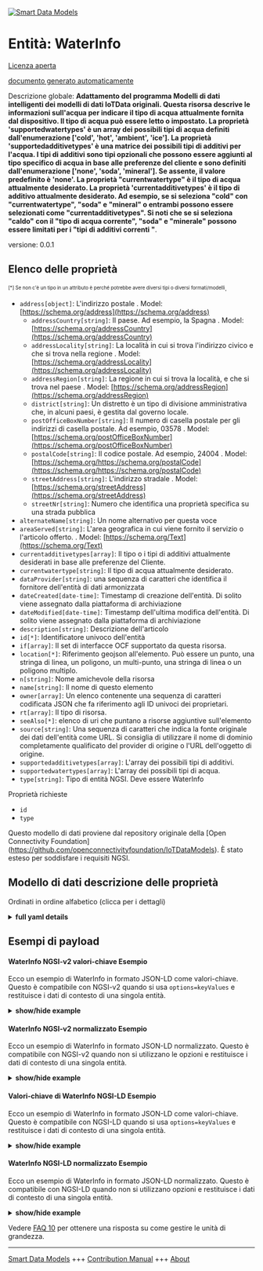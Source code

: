 <!-- 10-Header -->  
[![Smart Data Models](https://smartdatamodels.org/wp-content/uploads/2022/01/SmartDataModels_logo.png "Logo")](https://smartdatamodels.org)  
Entità: WaterInfo  
=================<!-- /10-Header -->  
<!-- 15-License -->  
[Licenza aperta](https://github.com/smart-data-models//dataModel.OCF/blob/master/WaterInfo/LICENSE.md)  
[documento generato automaticamente](https://docs.google.com/presentation/d/e/2PACX-1vTs-Ng5dIAwkg91oTTUdt8ua7woBXhPnwavZ0FxgR8BsAI_Ek3C5q97Nd94HS8KhP-r_quD4H0fgyt3/pub?start=false&loop=false&delayms=3000#slide=id.gb715ace035_0_60)  
<!-- /15-License -->  
<!-- 20-Description -->  
Descrizione globale: **Adattamento del programma Modelli di dati intelligenti dei modelli di dati IoTData originali. Questa risorsa descrive le informazioni sull'acqua per indicare il tipo di acqua attualmente fornita dal dispositivo. Il tipo di acqua può essere letto o impostato. La proprietà 'supportedwatertypes' è un array dei possibili tipi di acqua definiti dall'enumerazione ['cold', 'hot', 'ambient', 'ice']. La proprietà 'supportedadditivetypes' è una matrice dei possibili tipi di additivi per l'acqua. I tipi di additivi sono tipi opzionali che possono essere aggiunti al tipo specifico di acqua in base alle preferenze del cliente e sono definiti dall'enumerazione ['none', 'soda', 'mineral']. Se assente, il valore predefinito è 'none'.  La proprietà "currentwatertype" è il tipo di acqua attualmente desiderato.  La proprietà 'currentadditivetypes' è il tipo di additivo attualmente desiderato.  Ad esempio, se si seleziona "cold" con "currentwatertype", "soda" e "mineral" o entrambi possono essere selezionati come "currentadditivetypes". Si noti che se si seleziona "caldo" con il "tipo di acqua corrente", "soda" e "minerale" possono essere limitati per i "tipi di additivi correnti "**.  
versione: 0.0.1  
<!-- /20-Description -->  
<!-- 30-PropertiesList -->  

## Elenco delle proprietà  

<sup><sub>[*] Se non c'è un tipo in un attributo è perché potrebbe avere diversi tipi o diversi formati/modelli</sub></sup>.  
- `address[object]`: L'indirizzo postale  . Model: [https://schema.org/address](https://schema.org/address)	- `addressCountry[string]`: Il paese. Ad esempio, la Spagna  . Model: [https://schema.org/addressCountry](https://schema.org/addressCountry)  
	- `addressLocality[string]`: La località in cui si trova l'indirizzo civico e che si trova nella regione  . Model: [https://schema.org/addressLocality](https://schema.org/addressLocality)  
	- `addressRegion[string]`: La regione in cui si trova la località, e che si trova nel paese  . Model: [https://schema.org/addressRegion](https://schema.org/addressRegion)  
	- `district[string]`: Un distretto è un tipo di divisione amministrativa che, in alcuni paesi, è gestita dal governo locale.    
	- `postOfficeBoxNumber[string]`: Il numero di casella postale per gli indirizzi di casella postale. Ad esempio, 03578  . Model: [https://schema.org/postOfficeBoxNumber](https://schema.org/postOfficeBoxNumber)  
	- `postalCode[string]`: Il codice postale. Ad esempio, 24004  . Model: [https://schema.org/https://schema.org/postalCode](https://schema.org/https://schema.org/postalCode)  
	- `streetAddress[string]`: L'indirizzo stradale  . Model: [https://schema.org/streetAddress](https://schema.org/streetAddress)  
	- `streetNr[string]`: Numero che identifica una proprietà specifica su una strada pubblica    
- `alternateName[string]`: Un nome alternativo per questa voce  - `areaServed[string]`: L'area geografica in cui viene fornito il servizio o l'articolo offerto.  . Model: [https://schema.org/Text](https://schema.org/Text)- `currentadditivetypes[array]`: Il tipo o i tipi di additivi attualmente desiderati in base alle preferenze del Cliente.  - `currentwatertype[string]`:  Il tipo di acqua attualmente desiderato.  - `dataProvider[string]`: una sequenza di caratteri che identifica il fornitore dell'entità di dati armonizzata  - `dateCreated[date-time]`: Timestamp di creazione dell'entità. Di solito viene assegnato dalla piattaforma di archiviazione  - `dateModified[date-time]`: Timestamp dell'ultima modifica dell'entità. Di solito viene assegnato dalla piattaforma di archiviazione  - `description[string]`: Descrizione dell'articolo  - `id[*]`: Identificatore univoco dell'entità  - `if[array]`: Il set di interfacce OCF supportato da questa risorsa.  - `location[*]`: Riferimento geojson all'elemento. Può essere un punto, una stringa di linea, un poligono, un multi-punto, una stringa di linea o un poligono multiplo.  - `n[string]`: Nome amichevole della risorsa  - `name[string]`: Il nome di questo elemento  - `owner[array]`: Un elenco contenente una sequenza di caratteri codificata JSON che fa riferimento agli ID univoci dei proprietari.  - `rt[array]`: Il tipo di risorsa.  - `seeAlso[*]`: elenco di uri che puntano a risorse aggiuntive sull'elemento  - `source[string]`: Una sequenza di caratteri che indica la fonte originale dei dati dell'entità come URL. Si consiglia di utilizzare il nome di dominio completamente qualificato del provider di origine o l'URL dell'oggetto di origine.  - `supportedadditivetypes[array]`: L'array dei possibili tipi di additivi.  - `supportedwatertypes[array]`: L'array dei possibili tipi di acqua.  - `type[string]`: Tipo di entità NGSI. Deve essere WaterInfo  <!-- /30-PropertiesList -->  
<!-- 35-RequiredProperties -->  
Proprietà richieste  
- `id`  - `type`  <!-- /35-RequiredProperties -->  
<!-- 40-RequiredProperties -->  
Questo modello di dati proviene dal repository originale della [Open Connectivity Foundation] (https://github.com/openconnectivityfoundation/IoTDataModels). È stato esteso per soddisfare i requisiti NGSI.  
<!-- /40-RequiredProperties -->  
<!-- 50-DataModelHeader -->  
## Modello di dati descrizione delle proprietà  
Ordinati in ordine alfabetico (clicca per i dettagli)  
<!-- /50-DataModelHeader -->  
<!-- 60-ModelYaml -->  
<details><summary><strong>full yaml details</strong></summary>    
```yaml  
WaterInfo:    
  description: 'Smart Data Models Program adaptation of the original IoTData data Models. This Resource describes the water information to indicate type of water currently provided by the device. The water type can be read or set. The Property ''supportedwatertypes'' is an array of the possible water types are defined by the enumeration [''cold'', ''hot'', ''ambient'', ''ice'']. The Property ''supportedadditivetypes'' is an array of the possible additive types for water. The additive types mean optional types that can be added to the specific water type according to Client''s preference and are defined by the enumeration [''none'', ''soda'', ''mineral'']. If absent, the default value is ''none''.  The Property ''currentwatertype'' is the currently desired water type.  The Property ''currentadditivetypes'' is the currently desired additive type(s).  For example, if ''cold'' is selected with the ''currentwatertype'', ''soda'' and ''mineral'' or both can be selected as ''currentadditivetypes''. Note that if ''hot'' is selected with the ''currentwatertype'', ''soda'' and ''mineral'' may be restricted for the ''currentadditivetypes''.'    
  properties:    
    address:    
      description: The mailing address    
      properties:    
        addressCountry:    
          description: 'The country. For example, Spain'    
          type: string    
          x-ngsi:    
            model: https://schema.org/addressCountry    
            type: Property    
        addressLocality:    
          description: 'The locality in which the street address is, and which is in the region'    
          type: string    
          x-ngsi:    
            model: https://schema.org/addressLocality    
            type: Property    
        addressRegion:    
          description: 'The region in which the locality is, and which is in the country'    
          type: string    
          x-ngsi:    
            model: https://schema.org/addressRegion    
            type: Property    
        district:    
          description: 'A district is a type of administrative division that, in some countries, is managed by the local government'    
          type: string    
          x-ngsi:    
            type: Property    
        postOfficeBoxNumber:    
          description: 'The post office box number for PO box addresses. For example, 03578'    
          type: string    
          x-ngsi:    
            model: https://schema.org/postOfficeBoxNumber    
            type: Property    
        postalCode:    
          description: 'The postal code. For example, 24004'    
          type: string    
          x-ngsi:    
            model: https://schema.org/https://schema.org/postalCode    
            type: Property    
        streetAddress:    
          description: The street address    
          type: string    
          x-ngsi:    
            model: https://schema.org/streetAddress    
            type: Property    
        streetNr:    
          description: Number identifying a specific property on a public street    
          type: string    
          x-ngsi:    
            type: Property    
      type: object    
      x-ngsi:    
        model: https://schema.org/address    
        type: Property    
    alternateName:    
      description: An alternative name for this item    
      type: string    
      x-ngsi:    
        type: Property    
    areaServed:    
      description: The geographic area where a service or offered item is provided    
      type: string    
      x-ngsi:    
        model: https://schema.org/Text    
        type: Property    
    currentadditivetypes:    
      description: The currently desired additive type(s) according to Client's preference.    
      items:    
        type: string    
      minItems: 1    
      type: array    
      x-ngsi:    
        type: Property    
    currentwatertype:    
      description: ' The currently desired water type.'    
      type: string    
      x-ngsi:    
        type: Property    
    dataProvider:    
      description: A sequence of characters identifying the provider of the harmonised data entity    
      type: string    
      x-ngsi:    
        type: Property    
    dateCreated:    
      description: Entity creation timestamp. This will usually be allocated by the storage platform    
      format: date-time    
      type: string    
      x-ngsi:    
        type: Property    
    dateModified:    
      description: Timestamp of the last modification of the entity. This will usually be allocated by the storage platform    
      format: date-time    
      type: string    
      x-ngsi:    
        type: Property    
    description:    
      description: A description of this item    
      type: string    
      x-ngsi:    
        type: Property    
    id:    
      anyOf:    
        - description: Identifier format of any NGSI entity    
          maxLength: 256    
          minLength: 1    
          pattern: ^[\w\-\.\{\}\$\+\*\[\]`|~^@!,:\\]+$    
          type: string    
          x-ngsi:    
            type: Property    
        - description: Identifier format of any NGSI entity    
          format: uri    
          type: string    
          x-ngsi:    
            type: Property    
      description: Unique identifier of the entity    
      x-ngsi:    
        type: Property    
    if:    
      description: The OCF Interface set supported by this Resource.    
      items:    
        enum:    
          - oic.if.rw    
          - oic.if.baseline    
        type: string    
      minItems: 2    
      readOnly: true    
      type: array    
      uniqueItems: true    
      x-ngsi:    
        type: Property    
    location:    
      description: 'Geojson reference to the item. It can be Point, LineString, Polygon, MultiPoint, MultiLineString or MultiPolygon'    
      oneOf:    
        - description: Geojson reference to the item. Point    
          properties:    
            bbox:    
              items:    
                type: number    
              minItems: 4    
              type: array    
            coordinates:    
              items:    
                type: number    
              minItems: 2    
              type: array    
            type:    
              enum:    
                - Point    
              type: string    
          required:    
            - type    
            - coordinates    
          title: GeoJSON Point    
          type: object    
          x-ngsi:    
            type: GeoProperty    
        - description: Geojson reference to the item. LineString    
          properties:    
            bbox:    
              items:    
                type: number    
              minItems: 4    
              type: array    
            coordinates:    
              items:    
                items:    
                  type: number    
                minItems: 2    
                type: array    
              minItems: 2    
              type: array    
            type:    
              enum:    
                - LineString    
              type: string    
          required:    
            - type    
            - coordinates    
          title: GeoJSON LineString    
          type: object    
          x-ngsi:    
            type: GeoProperty    
        - description: Geojson reference to the item. Polygon    
          properties:    
            bbox:    
              items:    
                type: number    
              minItems: 4    
              type: array    
            coordinates:    
              items:    
                items:    
                  items:    
                    type: number    
                  minItems: 2    
                  type: array    
                minItems: 4    
                type: array    
              type: array    
            type:    
              enum:    
                - Polygon    
              type: string    
          required:    
            - type    
            - coordinates    
          title: GeoJSON Polygon    
          type: object    
          x-ngsi:    
            type: GeoProperty    
        - description: Geojson reference to the item. MultiPoint    
          properties:    
            bbox:    
              items:    
                type: number    
              minItems: 4    
              type: array    
            coordinates:    
              items:    
                items:    
                  type: number    
                minItems: 2    
                type: array    
              type: array    
            type:    
              enum:    
                - MultiPoint    
              type: string    
          required:    
            - type    
            - coordinates    
          title: GeoJSON MultiPoint    
          type: object    
          x-ngsi:    
            type: GeoProperty    
        - description: Geojson reference to the item. MultiLineString    
          properties:    
            bbox:    
              items:    
                type: number    
              minItems: 4    
              type: array    
            coordinates:    
              items:    
                items:    
                  items:    
                    type: number    
                  minItems: 2    
                  type: array    
                minItems: 2    
                type: array    
              type: array    
            type:    
              enum:    
                - MultiLineString    
              type: string    
          required:    
            - type    
            - coordinates    
          title: GeoJSON MultiLineString    
          type: object    
          x-ngsi:    
            type: GeoProperty    
        - description: Geojson reference to the item. MultiLineString    
          properties:    
            bbox:    
              items:    
                type: number    
              minItems: 4    
              type: array    
            coordinates:    
              items:    
                items:    
                  items:    
                    items:    
                      type: number    
                    minItems: 2    
                    type: array    
                  minItems: 4    
                  type: array    
                type: array    
              type: array    
            type:    
              enum:    
                - MultiPolygon    
              type: string    
          required:    
            - type    
            - coordinates    
          title: GeoJSON MultiPolygon    
          type: object    
          x-ngsi:    
            type: GeoProperty    
      x-ngsi:    
        type: GeoProperty    
    n:    
      description: Friendly name of the Resource    
      maxLength: 64    
      readOnly: true    
      type: string    
      x-ngsi:    
        type: Property    
    name:    
      description: The name of this item    
      type: string    
      x-ngsi:    
        type: Property    
    owner:    
      description: A List containing a JSON encoded sequence of characters referencing the unique Ids of the owner(s)    
      items:    
        anyOf:    
          - description: Identifier format of any NGSI entity    
            maxLength: 256    
            minLength: 1    
            pattern: ^[\w\-\.\{\}\$\+\*\[\]`|~^@!,:\\]+$    
            type: string    
            x-ngsi:    
              type: Property    
          - description: Identifier format of any NGSI entity    
            format: uri    
            type: string    
            x-ngsi:    
              type: Property    
        description: Unique identifier of the entity    
        x-ngsi:    
          type: Property    
      type: array    
      x-ngsi:    
        type: Property    
    rt:    
      description: The Resource Type.    
      items:    
        enum:    
          - oic.r.waterinfo    
        maxLength: 64    
        type: string    
      minItems: 1    
      readOnly: true    
      type: array    
      uniqueItems: true    
      x-ngsi:    
        type: Property    
    seeAlso:    
      description: list of uri pointing to additional resources about the item    
      oneOf:    
        - items:    
            format: uri    
            type: string    
          minItems: 1    
          type: array    
        - format: uri    
          type: string    
      x-ngsi:    
        type: Property    
    source:    
      description: 'A sequence of characters giving the original source of the entity data as a URL. Recommended to be the fully qualified domain name of the source provider, or the URL to the source object'    
      type: string    
      x-ngsi:    
        type: Property    
    supportedadditivetypes:    
      description: The array of the possible additive types.    
      items:    
        type: string    
      readOnly: true    
      type: array    
      x-ngsi:    
        type: Property    
    supportedwatertypes:    
      description: The array of the possible water types.    
      items:    
        type: string    
      readOnly: true    
      type: array    
      x-ngsi:    
        type: Property    
    type:    
      description: NGSI entity type. It has to be WaterInfo    
      enum:    
        - WaterInfo    
      type: string    
      x-ngsi:    
        type: Property    
  required:    
    - id    
    - type    
  type: object    
  x-derived-from: https://github.com/OpenInterConnect/IoTDataModels/blob/master/WaterInfoResURI.swagger.json    
  x-disclaimer: 'Redistribution and use in source and binary forms, with or without modification, are permitted  provided that the license conditions are met. Copyleft (c) 2022 Contributors to Smart Data Models Program'    
  x-license-url: https://github.com/smart-data-models/dataModel.OCF/blob/master/WaterInfo/LICENSE.md    
  x-model-schema: https://smart-data-models.github.io/dataModel.IoTDataModels/WaterInfo/schema.json    
  x-model-tags: OCF    
  x-version: 0.0.1    
```  
</details>    
<!-- /60-ModelYaml -->  
<!-- 70-MiddleNotes -->  
<!-- /70-MiddleNotes -->  
<!-- 80-Examples -->  
## Esempi di payload  
#### WaterInfo NGSI-v2 valori-chiave Esempio  
Ecco un esempio di WaterInfo in formato JSON-LD come valori-chiave. Questo è compatibile con NGSI-v2 quando si usa `options=keyValues` e restituisce i dati di contesto di una singola entità.  
<details><summary><strong>show/hide example</strong></summary>    
```json  
{  
    "id": "urn:ngsi-ld:WaterInfo:id:LZQI:23960151",  
    "dateCreated": "1994-04-08T20:36:19Z",  
    "dateModified": "1974-09-04T18:29:37Z",  
    "source": "",  
    "name": "Follow around town bit subject which. Smile remember during player mean new. Above drug rise who candidate what.",  
    "alternateName": "Voice argue agree. From ",  
    "description": "Today mention rich let the guy ",  
    "dataProvider": "Find which now wear understand. Person necessary actually card real real.",  
    "owner": [  
        "urn:ngsi-ld:WaterInfo:items:DBVP:23498137",  
        "urn:ngsi-ld:WaterInfo:items:GDJX:46883476"  
    ],  
    "seeAlso": [  
        "urn:ngsi-ld:WaterInfo:items:NFSN:31596421"  
    ],  
    "location": {  
        "type": "Point",  
        "coordinates": [  
            -75.2620405,  
            132.745561  
        ]  
    },  
    "address": {  
        "streetAddress": "Skin yes finish responsibility politics follow. Fine these thought lose. Safe green their last.",  
        "addressLocality": "Oil require reality. If reality almost machine walk.",  
        "addressRegion": "Expert environment person rise century. Him song case three boy song democratic. Over poor kid a.",  
        "addressCountry": "World system about. Program compare perform prepare something.",  
        "postalCode": "Contain ",  
        "postOfficeBoxNumber": "Cold have few through. Political major either about s",  
        "streetNr": "Find someone machine finish pass draw religious. Number lawyer stay his. Fund piece already everything poli",  
        "district": "Matter compare government prevent too something none. Writer just current skin want environmental wide."  
    },  
    "areaServed": "Law threat gun d",  
    "rt": [  
        "oic.r.waterinfo"  
    ],  
    "supportedwatertypes": [  
        "Less dream off. Spring something western social.",  
        "Scene like speech surface huge land hand."  
    ],  
    "supportedadditivetypes": [  
        "Produce whatever team really. Support later artist seven wait ask.",  
        "Author start four common impact. Door form blue three. Art mean size."  
    ],  
    "currentwatertype": "Chair wear production fill. Mention there box wide.",  
    "currentadditivetypes": [  
        "Class international discussion different rate though. Successful hour local born impact present official it. Feel above partner exist item outside tell role."  
    ],  
    "n": "Field government positive guy item necessary. Beha",  
    "if": [  
        "oic.if.baseline",  
        "oic.if.rw"  
    ],  
    "type": "WaterInfo"  
}  
```  
</details>  
#### WaterInfo NGSI-v2 normalizzato Esempio  
Ecco un esempio di WaterInfo in formato JSON-LD normalizzato. Questo è compatibile con NGSI-v2 quando non si utilizzano le opzioni e restituisce i dati di contesto di una singola entità.  
<details><summary><strong>show/hide example</strong></summary>    
```json  
{  
    "id": "urn:ngsi-ld:WaterInfo:id:LZQI:23960151",  
    "dateCreated": {  
        "type": "DateTime",  
        "value": "1994-04-08T20:36:19Z"  
    },  
    "dateModified": {  
        "type": "DateTime",  
        "value": "1974-09-04T18:29:37Z"  
    },  
    "source": {  
        "type": "Text",  
        "value": ""  
    },  
    "name": {  
        "type": "Text",  
        "value": "Follow around town bit subject which. Smile remember during player mean new. Above drug rise who candidate what."  
    },  
    "alternateName": {  
        "type": "Text",  
        "value": "Voice argue agree. From "  
    },  
    "description": {  
        "type": "Text",  
        "value": "Today mention rich let the guy "  
    },  
    "dataProvider": {  
        "type": "Text",  
        "value": "Find which now wear understand. Person necessary actually card real real."  
    },  
    "owner": {  
        "type": "StructuredValue",  
        "value": [  
            "urn:ngsi-ld:WaterInfo:items:DBVP:23498137",  
            "urn:ngsi-ld:WaterInfo:items:GDJX:46883476"  
        ]  
    },  
    "seeAlso": {  
        "type": "StructuredValue",  
        "value": [  
            "urn:ngsi-ld:WaterInfo:items:NFSN:31596421"  
        ]  
    },  
    "location": {  
        "type": "geo:json",  
        "value": {  
            "type": "Point",  
            "coordinates": [  
                -75.2620405,  
                132.745561  
            ]  
        }  
    },  
    "address": {  
        "type": "StructuredValue",  
        "value": {  
            "streetAddress": "Skin yes finish responsibility politics follow. Fine these thought lose. Safe green their last.",  
            "addressLocality": "Oil require reality. If reality almost machine walk.",  
            "addressRegion": "Expert environment person rise century. Him song case three boy song democratic. Over poor kid a.",  
            "addressCountry": "World system about. Program compare perform prepare something.",  
            "postalCode": "Contain ",  
            "postOfficeBoxNumber": "Cold have few through. Political major either about s",  
            "streetNr": "Find someone machine finish pass draw religious. Number lawyer stay his. Fund piece already everything poli",  
            "district": "Matter compare government prevent too something none. Writer just current skin want environmental wide."  
        }  
    },  
    "areaServed": {  
        "type": "Text",  
        "value": "Law threat gun d"  
    },  
    "rt": {  
        "type": "StructuredValue",  
        "value": [  
            "oic.r.waterinfo"  
        ]  
    },  
    "supportedwatertypes": {  
        "type": "StructuredValue",  
        "value": [  
            "Less dream off. Spring something western social.",  
            "Scene like speech surface huge land hand."  
        ]  
    },  
    "supportedadditivetypes": {  
        "type": "StructuredValue",  
        "value": [  
            "Produce whatever team really. Support later artist seven wait ask.",  
            "Author start four common impact. Door form blue three. Art mean size."  
        ]  
    },  
    "currentwatertype": {  
        "type": "Text",  
        "value": "Chair wear production fill. Mention there box wide."  
    },  
    "currentadditivetypes": {  
        "type": "StructuredValue",  
        "value": [  
            "Class international discussion different rate though. Successful hour local born impact present official it. Feel above partner exist item outside tell role."  
        ]  
    },  
    "n": {  
        "type": "Text",  
        "value": "Field government positive guy item necessary. Beha"  
    },  
    "if": {  
        "type": "StructuredValue",  
        "value": [  
            "oic.if.baseline",  
            "oic.if.rw"  
        ]  
    },  
    "type": "WaterInfo"  
}  
```  
</details>  
#### Valori-chiave di WaterInfo NGSI-LD Esempio  
Ecco un esempio di WaterInfo in formato JSON-LD come valori-chiave. Questo è compatibile con NGSI-LD quando si usa `options=keyValues` e restituisce i dati di contesto di una singola entità.  
<details><summary><strong>show/hide example</strong></summary>    
```json  
{  
    "id": "urn:ngsi-ld:WaterInfo:id:LZQI:23960151",  
    "dateCreated": "1994-04-08T20:36:19Z",  
    "dateModified": "1974-09-04T18:29:37Z",  
    "source": "",  
    "name": "Follow around town bit subject which. Smile remember during player mean new. Above drug rise who candidate what.",  
    "alternateName": "Voice argue agree. From ",  
    "description": "Today mention rich let the guy ",  
    "dataProvider": "Find which now wear understand. Person necessary actually card real real.",  
    "owner": [  
        "urn:ngsi-ld:WaterInfo:items:DBVP:23498137",  
        "urn:ngsi-ld:WaterInfo:items:GDJX:46883476"  
    ],  
    "seeAlso": [  
        "urn:ngsi-ld:WaterInfo:items:NFSN:31596421"  
    ],  
    "location": {  
        "type": "Point",  
        "coordinates": [  
            -75.2620405,  
            132.745561  
        ]  
    },  
    "address": {  
        "streetAddress": "Skin yes finish responsibility politics follow. Fine these thought lose. Safe green their last.",  
        "addressLocality": "Oil require reality. If reality almost machine walk.",  
        "addressRegion": "Expert environment person rise century. Him song case three boy song democratic. Over poor kid a.",  
        "addressCountry": "World system about. Program compare perform prepare something.",  
        "postalCode": "Contain ",  
        "postOfficeBoxNumber": "Cold have few through. Political major either about s",  
        "streetNr": "Find someone machine finish pass draw religious. Number lawyer stay his. Fund piece already everything poli",  
        "district": "Matter compare government prevent too something none. Writer just current skin want environmental wide."  
    },  
    "areaServed": "Law threat gun d",  
    "rt": [  
        "oic.r.waterinfo"  
    ],  
    "supportedwatertypes": [  
        "Less dream off. Spring something western social.",  
        "Scene like speech surface huge land hand."  
    ],  
    "supportedadditivetypes": [  
        "Produce whatever team really. Support later artist seven wait ask.",  
        "Author start four common impact. Door form blue three. Art mean size."  
    ],  
    "currentwatertype": "Chair wear production fill. Mention there box wide.",  
    "currentadditivetypes": [  
        "Class international discussion different rate though. Successful hour local born impact present official it. Feel above partner exist item outside tell role."  
    ],  
    "n": "Field government positive guy item necessary. Beha",  
    "if": [  
        "oic.if.baseline",  
        "oic.if.rw"  
    ],  
    "type": "WaterInfo",  
    "@context": [  
        "https://smartdatamodels.org/context.jsonld"  
    ]  
}  
```  
</details>  
#### WaterInfo NGSI-LD normalizzato Esempio  
Ecco un esempio di WaterInfo in formato JSON-LD normalizzato. Questo è compatibile con NGSI-LD quando non si utilizzano opzioni e restituisce i dati di contesto di una singola entità.  
<details><summary><strong>show/hide example</strong></summary>    
```json  
{  
    "id": "urn:ngsi-ld:WaterInfo:id:LZQI:23960151",  
    "dateCreated": {  
        "type": "Property",  
        "value": {  
            "@type": "DateTime",  
            "@value": "1994-04-08T20:36:19Z"  
        }  
    },  
    "dateModified": {  
        "type": "Property",  
        "value": {  
            "@type": "DateTime",  
            "@value": "1974-09-04T18:29:37Z"  
        }  
    },  
    "source": {  
        "type": "Property",  
        "value": ""  
    },  
    "name": {  
        "type": "Property",  
        "value": "Follow around town bit subject which. Smile remember during player mean new. Above drug rise who candidate what."  
    },  
    "alternateName": {  
        "type": "Property",  
        "value": "Voice argue agree. From "  
    },  
    "description": {  
        "type": "Property",  
        "value": "Today mention rich let the guy "  
    },  
    "dataProvider": {  
        "type": "Property",  
        "value": "Find which now wear understand. Person necessary actually card real real."  
    },  
    "owner": {  
        "type": "Property",  
        "value": [  
            "urn:ngsi-ld:WaterInfo:items:DBVP:23498137",  
            "urn:ngsi-ld:WaterInfo:items:GDJX:46883476"  
        ]  
    },  
    "seeAlso": {  
        "type": "Property",  
        "value": [  
            "urn:ngsi-ld:WaterInfo:items:NFSN:31596421"  
        ]  
    },  
    "location": {  
        "type": "GeoProperty",  
        "value": {  
            "type": "Point",  
            "coordinates": [  
                -75.2620405,  
                132.745561  
            ]  
        }  
    },  
    "address": {  
        "type": "Property",  
        "value": {  
            "streetAddress": "Skin yes finish responsibility politics follow. Fine these thought lose. Safe green their last.",  
            "addressLocality": "Oil require reality. If reality almost machine walk.",  
            "addressRegion": "Expert environment person rise century. Him song case three boy song democratic. Over poor kid a.",  
            "addressCountry": "World system about. Program compare perform prepare something.",  
            "postalCode": "Contain ",  
            "postOfficeBoxNumber": "Cold have few through. Political major either about s",  
            "streetNr": "Find someone machine finish pass draw religious. Number lawyer stay his. Fund piece already everything poli",  
            "district": "Matter compare government prevent too something none. Writer just current skin want environmental wide."  
        }  
    },  
    "areaServed": {  
        "type": "Property",  
        "value": "Law threat gun d"  
    },  
    "rt": {  
        "type": "Property",  
        "value": [  
            "oic.r.waterinfo"  
        ]  
    },  
    "supportedwatertypes": {  
        "type": "Property",  
        "value": [  
            "Less dream off. Spring something western social.",  
            "Scene like speech surface huge land hand."  
        ]  
    },  
    "supportedadditivetypes": {  
        "type": "Property",  
        "value": [  
            "Produce whatever team really. Support later artist seven wait ask.",  
            "Author start four common impact. Door form blue three. Art mean size."  
        ]  
    },  
    "currentwatertype": {  
        "type": "Property",  
        "value": "Chair wear production fill. Mention there box wide."  
    },  
    "currentadditivetypes": {  
        "type": "Property",  
        "value": [  
            "Class international discussion different rate though. Successful hour local born impact present official it. Feel above partner exist item outside tell role."  
        ]  
    },  
    "n": {  
        "type": "Property",  
        "value": "Field government positive guy item necessary. Beha"  
    },  
    "if": {  
        "type": "Property",  
        "value": [  
            "oic.if.baseline",  
            "oic.if.rw"  
        ]  
    },  
    "type": "WaterInfo",  
    "@context": [  
        "https://smartdatamodels.org/context.jsonld"  
    ]  
}  
```  
</details><!-- /80-Examples -->  
<!-- 90-FooterNotes -->  
<!-- /90-FooterNotes -->  
<!-- 95-Units -->  
Vedere [FAQ 10](https://smartdatamodels.org/index.php/faqs/) per ottenere una risposta su come gestire le unità di grandezza.  
<!-- /95-Units -->  
<!-- 97-LastFooter -->  
---  
[Smart Data Models](https://smartdatamodels.org) +++ [Contribution Manual](https://bit.ly/contribution_manual) +++ [About](https://bit.ly/Introduction_SDM)<!-- /97-LastFooter -->  
